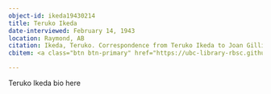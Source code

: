 ```yaml
---
object-id: ikeda19430214
title: Teruko Ikeda
date-interviewed: February 14, 1943
location: Raymond, AB
citation: Ikeda, Teruko. Correspondence from Teruko Ikeda to Joan Gillis. 14 February 1943. RBSC-ARC-1786-02-25. Joan Gillis fonds. University of British Columbia Library Rare Books and Special Collections, Vancouver, Canada.
cbitem: <a class="btn btn-primary" href="https://ubc-library-rbsc.github.io/gillis-2021/item.html?id=gillis030">View Item</a>

---
```


Teruko Ikeda bio here

